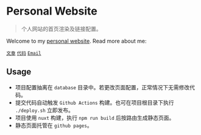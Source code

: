# Personal Website

> 个人网站的首页渲染及链接配置。

Welcome to my [personal website](https://zhangling.site). Read more about me:

[`文章`](https://yuque.com/zeroll)
[`代码`](https://github.com/lingxyz)
[`Email`](mailto:zhangling.me@foxmail.com)

## Usage

- 项目配置抽离在 `database` 目录中。若更改页面配置，正常情况下无需修改代码。
- 提交代码自动触发 `Github Actions` 构建。也可在项目根目录下执行 `./deploy.sh` 立即发布。
- 项目使用 `nuxt` 构建，执行 `npm run build` 后按路由生成静态页面。
- 静态页面托管在 `github pages`。

